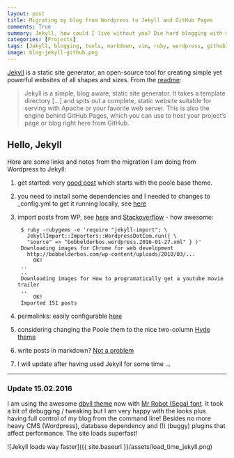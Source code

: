 ```yaml
---
layout: post
title: Migrating my blog from Wordpress to Jekyll and GitHub Pages
comments: True
summary: Jekyll, how could I live without you? Die hard blogging with markdown in vim :) Also note that my site loads much faster now than when it was using Wordpress, impressive to say the least.
categories: [Projects]
tags: [Jekyll, blogging, tools, markdown, vim, ruby, wordpress, github]
image: blog-jekyll-github.png
---
```


[Jekyll](http://jekyllrb.com) is a static site generator, an open-source tool for creating simple yet powerful websites of all shapes and sizes. From the [readme](https://github.com/jekyll/jekyll/blob/master/README.markdown):

> Jekyll is a simple, blog aware, static site generator. It takes a template directory [...] and spits out a complete, static website suitable for serving with Apache or your favorite web server. This is also the engine behind GitHub Pages, which you can use to host your project’s page or blog right here from GitHub.

## Hello, Jekyll

Here are some links and notes from the migration I am doing from Wordpress to Jekyll: 

1. get started: very [good post](http://joshualande.com/jekyll-github-pages-poole/) which starts with the poole base theme.

2. you need to install some dependencies and I needed to changes to _config.yml to get it running locally, see [here](https://github.com/poole/lanyon/issues/124)

3. import posts from WP, see [here](http://import.jekyllrb.com/docs/wordpressdotcom/) and [Stackoverflow](http://stackoverflow.com/questions/31216857/import-wordpress-posts-in-jekyll) - how awesome:

        $ ruby -rubygems -e 'require "jekyll-import"; \
          JekyllImport::Importers::WordpressDotCom.run({ \ 
          "source" => "bobbelderbos.wordpress.2016-01-27.xml" } )'
        Downloading images for Chrome for web development
          http://bobbelderbos.com/wp-content/uploads/2010/03/...
            OK!
        ..
        ..
        Downloading images for How to programatically get a youtube movie trailer
        ..
            OK!
        Imported 151 posts

4. permalinks: easily configurable [here](http://jekyllrb.com/docs/permalinks/)
5. considering changing the Poole them to the nice two-column [Hyde theme](http://hyde.getpoole.com/)
6. write posts in markdown? [Not a problem](https://daringfireball.net/projects/markdown/)
7. I will update after having used Jekyll for some time ...

---

### Update 15.02.2016

I am using the awesome [dbyll theme](https://github.com/dbtek/dbyll) now with [Mr Robot (Sega) font](https://www.reddit.com/r/MrRobot/comments/3h3l31/mr_robot_font_to_download/). It took a bit of debugging / tweaking but I am very happy with the looks plus having full control of my blog from the command line! Besides no more heavy CMS (Wordpress), database dependency and (!) (buggy) plugins that affect performance. The site loads superfast!

![Jekyll loads way faster]({{ site.baseurl }}/assets/load_time_jekyll.png)



